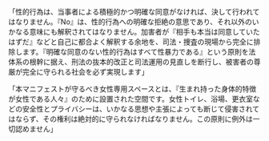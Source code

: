 「性的行為は、当事者による積極的かつ明確な同意がなければ、決して行われてはなりません。『No』は、性的行為への明確な拒絶の意思であり、それ以外のいかなる意味にも解釈されてはなりません。加害者が『相手も本当は同意していたはずだ』などと自己に都合よく解釈する余地を、司法・捜査の現場から完全に排除します。『明確な同意のない性的行為はすべて性暴力である』という原則を法体系の根幹に据え、刑法の抜本的改正と司法運用の見直しを断行し、被害者の尊厳が完全に守られる社会を必ず実現します」

「本マニフェストが守るべき女性専用スペースとは、『生まれ持った身体的特徴が女性である人々』のために設置された空間です。女性トイレ、浴場、更衣室などの安全性とプライバシーは、いかなる思想や主張によっても断じて侵害されてはならず、その権利は絶対的に守られなければなりません。この原則に例外は一切認めません」